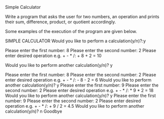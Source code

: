 Simple Calculator

Write a program that asks the user for two numbers, an operation and prints their sum, difference, product, or quotient accordingly.

Some examples of the execution of the program are given below.

SIMPLE CALCULATOR
Would you like to perform a calculation(y/n)?:y

Please enter the first number: 8 
Please enter the second number: 2 
Please enter desired operation e.g. + - * /: +
8 + 2 = 10

Would you like to perform another calculation(y/n)?
y

Please enter the first number: 8 
Please enter the second number: 2 
Please enter desired operation e.g. + - * /: -
8 - 2 = 6
Would you like to perform another calculation(y/n)?
y
Please enter the first number: 9 
Please enter the second number: 2 
Please enter desired operation e.g. + - * /: *
9 * 2 = 18
Would you like to perform another calculation(y/n)?
y
Please enter the first number: 9 
Please enter the second number: 2 
Please enter desired operation e.g. + - * /: +
9 / 2 = 4.5
Would you like to perform another calculation(y/n)?
n
Goodbye


